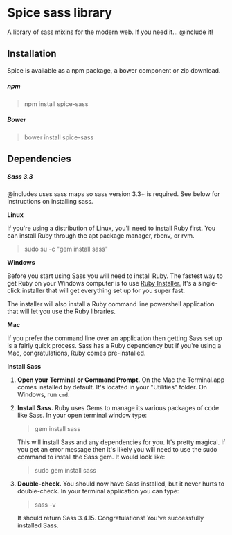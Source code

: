 Spice sass library
=====================

A library of sass mixins for the modern web. If you need it... @include it!

## Installation

Spice is available as a npm package, a bower component or zip download.

##### npm

> npm install spice-sass

##### Bower

> bower install spice-sass


## Dependencies

##### Sass 3.3

@includes uses sass maps so sass version 3.3+ is required. See below for instructions on installing sass.

**Linux**

If you're using a distribution of Linux, you'll need to install Ruby first. You can install Ruby through the apt package manager, rbenv, or rvm.

> sudo su -c "gem install sass"

**Windows**

Before you start using Sass you will need to install Ruby. The fastest way to get Ruby on your Windows computer is to use [Ruby Installer.](http://rubyinstaller.org/) It's a single-click installer that will get everything set up for you super fast.

The installer will also install a Ruby command line powershell application that will let you use the Ruby libraries.

**Mac**

If you prefer the command line over an application then getting Sass set up is a fairly quick process. Sass has a Ruby dependency but if you're using a Mac, congratulations, Ruby comes pre-installed.

**Install Sass**

1.  **Open your Terminal or Command Prompt.** On the Mac the Terminal.app comes installed by default. It's located in your "Utilities" folder. On Windows, run `cmd`.

2.  **Install Sass.** Ruby uses Gems to manage its various packages of code like Sass. In your open terminal window type:

    > gem install sass

    This will install Sass and any dependencies for you. It's pretty magical. If you get an error message then it's likely you will need to use the <span class="higlight">sudo</span> command to install the Sass gem. It would look like:

    > sudo gem install sass

3.  **Double-check.** You should now have Sass installed, but it never hurts to double-check. In your terminal application you can type:

    > sass -v

    It should return <span class="highlight">Sass 3.4.15</span>. Congratulations! You've successfully installed Sass.

